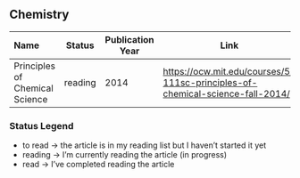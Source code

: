## Chemistry

| Name | Status | Publication Year | Link |
|:--------------------------|-------------------|------|----|
| Principles of Chemical Science | reading | 2014 | https://ocw.mit.edu/courses/5-111sc-principles-of-chemical-science-fall-2014/ |

###  Status Legend

- to read → the article is in my reading list but I haven’t started it yet 
- reading → I’m currently reading the article (in progress)
- read → I’ve completed reading the article
